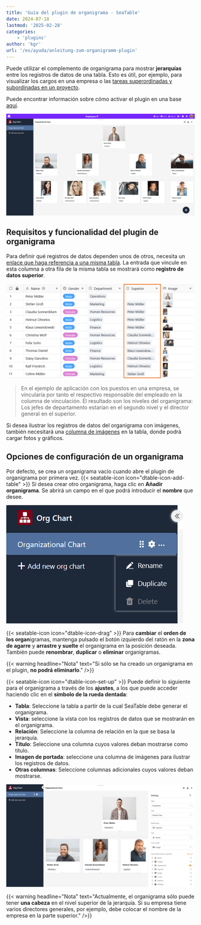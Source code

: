 ```yaml
---
title: 'Guía del plugin de organigrama - SeaTable'
date: 2024-07-18
lastmod: '2025-02-28'
categories:
    - 'plugins'
author: 'kgr'
url: '/es/ayuda/anleitung-zum-organigramm-plugin'
---
```


Puede utilizar el complemento de organigrama para mostrar **jerarquías** entre los registros de datos de una tabla. Esto es útil, por ejemplo, para visualizar los cargos en una empresa o las [tareas superordinadas y subordinadas en un proyecto](https://seatable.io/es/projektstrukturplan-vorlage/).

Puede encontrar información sobre cómo activar el plugin en una base [aquí](https://seatable.io/es/docs/plugins/aktivieren-eines-plugins-in-einer-base/).

![Plugin de organigrama](images/Organigramm-Plugin.png)

## Requisitos y funcionalidad del plugin de organigrama

Para definir qué registros de datos dependen unos de otros, necesita un [enlace que haga referencia a una misma tabla](https://seatable.io/es/docs/verknuepfungen/verknuepfungen-innerhalb-einer-tabelle/). La entrada que vincule en esta columna a otra fila de la misma tabla se mostrará como **registro de datos superior**.

![Columna de enlace para un organigrama](images/Verknuepfungsspalte-fuer-ein-Organigramm.png)

> En el ejemplo de aplicación con los puestos en una empresa, se vincularía por tanto el respectivo responsable del empleado en la columna de vinculación. El resultado son los niveles del organigrama: Los jefes de departamento estarían en el segundo nivel y el director general en el superior.

Si desea ilustrar los registros de datos del organigrama con imágenes, también necesitará una [columna de imágenes](https://seatable.io/es/docs/dateien-und-bilder/die-bild-spalte/) en la tabla, donde podrá cargar fotos y gráficos.

## Opciones de configuración de un organigrama

Por defecto, se crea un organigrama vacío cuando abre el plugin de organigrama por primera vez. {{< seatable-icon icon="dtable-icon-add-table" >}} Si desea crear otro organigrama, haga clic en **Añadir organigrama**. Se abrirá un campo en el que podrá introducir el **nombre** que desee.

![Opciones de organigramas](images/Optionen-fuer-Organigramme.png)

{{< seatable-icon icon="dtable-icon-drag" >}} Para **cambiar** el **orden de los organ**igramas, mantenga pulsado el botón izquierdo del ratón en la **zona de agarre** y **arrastre y suelte** el organigrama en la posición deseada. También puede **renombrar**, **duplicar** o **eliminar** organigramas.

{{< warning  headline="Nota"  text="Si sólo se ha creado un organigrama en el plugin, **no podrá eliminarlo**." />}}

{{< seatable-icon icon="dtable-icon-set-up" >}} Puede definir lo siguiente para el organigrama a través de los **ajustes**, a los que puede acceder haciendo clic en el **símbolo de la rueda dentada**:

- **Tabla**: Seleccione la tabla a partir de la cual SeaTable debe generar el organigrama.
- **Vista**: seleccione la vista con los registros de datos que se mostrarán en el organigrama.
- **Relación**: Seleccione la columna de relación en la que se basa la jerarquía.
- **Título**: Seleccione una columna cuyos valores deban mostrarse como título.
- **Imagen de portada**: seleccione una columna de imágenes para ilustrar los registros de datos.
- **Otras columnas**: Seleccione columnas adicionales cuyos valores deban mostrarse.

![Configuración del organigrama](images/Einstellungen-eines-Organigramms.png)

{{< warning  headline="Nota"  text="Actualmente, el organigrama sólo puede tener **una cabeza** en el nivel superior de la jerarquía. Si su empresa tiene varios directores generales, por ejemplo, debe colocar el nombre de la empresa en la parte superior." />}}
